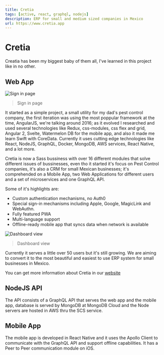 ```yaml
---
title: Cretia
tags: [active, react, graphql, nodejs]
description: ERP for small and medium sized companies in Mexico
url: https://www.cretia.app
---
```


# Cretia

Creatia has been my biggest baby of them all, I've learned in this project like in no other.

## Web App

![Sign in page](https://user-images.githubusercontent.com/10179494/171282225-07fdd1e1-6c8c-4f01-9e6f-a443142f18ef.png)

> Sign in page

It started as a simple project, a small utility for my dad's pest control company, the first iteration was using the most poppular framework at the time, AngularJS, we're talking around 2016; as it evolved I researched and used several technologies like Redux, css-modules, css flex and grid, Angular 2, Svelte, Watermelon DB for the mobile app, and also it made me learn Swift with CoreData. Currently it uses cutting edge technologies like React, NodeJS, GraphQL, Docker, MongoDB, AWS services, React Native, and a lot more.

Cretia is now a Sass bussiness with over 16 different modules that solve different issues of bussinesses, even tho it started it's focus on Pest Control companies, it's also a CRM for small Mexican businesses; it's comprehended on a Mobile App, two Web Applications for different users and a set of microservices and one GraphQL API.

Some of it's highlights are:

- Custom authentication mechanisms, no Auth0
- Special sign-in mechanisms including Apple, Google, MagicLink and WebAuthn.
- Fully featured PWA
- Multi-language support
- Offline-ready mobile app that syncs data when network is available

![Dashboard view](https://user-images.githubusercontent.com/10179494/171282289-f483a0f2-8ce0-445c-94e1-b8eb2687de2f.png)

> Dashboard view

Currently it serves a little over 50 users but it's still growing. We are aiming to convert it to the most beautiful and easiest to use ERP system for small businesses in Mexico.

You can get more information about Cretia in our [website](https://www.cretia.app/)

## NodeJS API

The API consists of a GraphQL API that serves the web app and the mobile app, database is served by MongoDB at MongoDB Cloud and the Node servers are hosted in AWS thru the SCS service.

## Mobile App

The mobile app is developed in React Native and it uses the Apollo Client to communicate with the GraphQL API and support offline capabilities. It has a Peer to Peer communication module on iOS.
